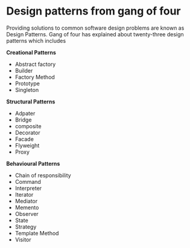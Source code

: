 # Design patterns from gang of four

Providing solutions to common software design problems are known as Design Patterns. Gang of four has explained about twenty-three design patterns which includes

**Creational Patterns**

- Abstract factory
- Builder
- Factory Method
- Prototype
- Singleton

**Structural Patterns**

- Adpater
- Bridge
- composite
- Decorator
- Facade
- Flyweight
- Proxy

**Behavioural Patterns**

- Chain of responsibility
- Command
- Interpreter
- Iterator
- Mediator
- Memento
- Observer
- State
- Strategy
- Template Method
- Visitor
